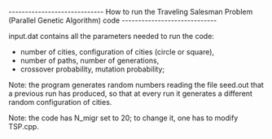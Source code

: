 ----------------------------- How to run the Traveling Salesman Problem (Parallel Genetic Algorithm) code -----------------------------

input.dat contains all the parameters needed to run the code:
* number of cities, configuration of cities (circle or square),
* number of paths, number of generations,
* crossover probability, mutation probability; 

Note: the program generates random numbers reading the file seed.out that a previous run has produced,
so that at every run it generates a different random configuration of cities.

Note: the code has N_migr set to 20; to change it, one has to modify TSP.cpp.
